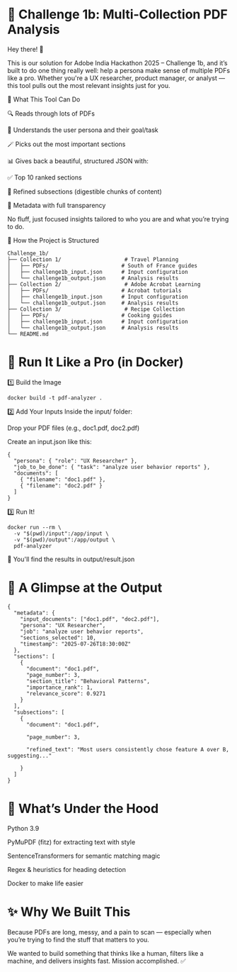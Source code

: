 # 🧠 Challenge 1b: Multi-Collection PDF Analysis
Hey there! 👋

This is our solution for Adobe India Hackathon 2025 – Challenge 1b, and it’s built to do one thing really well: help a persona make sense of multiple PDFs like a pro. Whether you're a UX researcher, product manager, or analyst — this tool pulls out the most relevant insights just for you.

🚀 What This Tool Can Do

🔍 Reads through lots of PDFs

🧠 Understands the user persona and their goal/task

🪄 Picks out the most important sections

📊 Gives back a beautiful, structured JSON with:

✅ Top 10 ranked sections

🧩 Refined subsections (digestible chunks of content)

📌 Metadata with full transparency

No fluff, just focused insights tailored to who you are and what you’re trying to do.

📁 How the Project is Structured
```
Challenge_1b/
├── Collection 1/                    # Travel Planning
│   ├── PDFs/                       # South of France guides
│   ├── challenge1b_input.json      # Input configuration
│   └── challenge1b_output.json     # Analysis results
├── Collection 2/                    # Adobe Acrobat Learning
│   ├── PDFs/                       # Acrobat tutorials
│   ├── challenge1b_input.json      # Input configuration
│   └── challenge1b_output.json     # Analysis results
├── Collection 3/                    # Recipe Collection
│   ├── PDFs/                       # Cooking guides
│   ├── challenge1b_input.json      # Input configuration
│   └── challenge1b_output.json     # Analysis results
└── README.md
```          
# 🐳 Run It Like a Pro (in Docker)
1️⃣ Build the Image
```
docker build -t pdf-analyzer .
```

2️⃣ Add Your Inputs
Inside the input/ folder:

Drop your PDF files (e.g., doc1.pdf, doc2.pdf)

Create an input.json like this:
```
{
  "persona": { "role": "UX Researcher" },
  "job_to_be_done": { "task": "analyze user behavior reports" },
  "documents": [
    { "filename": "doc1.pdf" },
    { "filename": "doc2.pdf" }
  ]
}
```

3️⃣ Run It!
```
docker run --rm \
  -v "$(pwd)/input":/app/input \
  -v "$(pwd)/output":/app/output \
  pdf-analyzer
```

🎉 You'll find the results in output/result.json

# 🔎 A Glimpse at the Output
```
{
  "metadata": {
    "input_documents": ["doc1.pdf", "doc2.pdf"],
    "persona": "UX Researcher",
    "job": "analyze user behavior reports",
    "sections_selected": 10,
    "timestamp": "2025-07-26T18:30:00Z"
  },
  "sections": [
    {
      "document": "doc1.pdf",
      "page_number": 3,
      "section_title": "Behavioral Patterns",
      "importance_rank": 1,
      "relevance_score": 0.9271
    }
  ],
  "subsections": [
    {
      "document": "doc1.pdf",
      
      "page_number": 3,
      
      "refined_text": "Most users consistently chose feature A over B, suggesting..."
      
    }
  ]
}
```
# 🧠 What’s Under the Hood
Python 3.9

PyMuPDF (fitz) for extracting text with style

SentenceTransformers for semantic matching magic

Regex & heuristics for heading detection

Docker to make life easier

# ✨ Why We Built This

Because PDFs are long, messy, and a pain to scan — especially when you’re trying to find the stuff that matters to you.

We wanted to build something that thinks like a human, filters like a machine, and delivers insights fast. Mission accomplished. ✅
